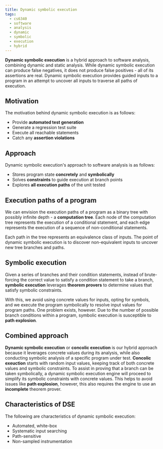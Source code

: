 ```yaml
---
title: Dynamic symbolic execution
tags:
  - cs6340
  - software
  - analysis
  - dynamic
  - symbolic
  - execution
  - hybrid
---
```


**Dynamic symbolic execution** is a hybrid approach to software analysis, combining dynamic and
static analysis. While dynamic symbolic execution can produce false negatives, it does not produce
false positives - all of its assertions are real. Dynamic symbolic execution provides guided inputs
to a program in an attempt to uncover all inputs to traverse all paths of execution.

## Motivation

The motivation behind dynamic symbolic execution is as follows:

- Provide **automated test generation**
- Generate a regression test suite
- Execute all reachable statements
- Catch any **assertion violations**

## Approach

Dynamic symbolic execution's approach to software analysis is as follows:

- Stores program state **concretely** and **symbolically**
- Solves **constraints** to guide execution at branch points
- Explores **all execution paths** of the unit tested

## Execution paths of a program

We can envision the execution paths of a program as a binary tree with possibly infinite depth - a
**computation tree**. Each node of the computation tree represents the execution of a conditional
statement, and each edge represents the execution of a sequence of non-conditional statements.

Each path in the tree represents an equivalence class of inputs. The point of dynamic symbolic
execution is to discover non-equivalent inputs to uncover new tree branches and paths.

## Symbolic execution

Given a series of branches and their condition statements, instead of brute-forcing the correct
value to satisfy a condition statement to take a branch, **symbolic execution** leverages **theorem
provers** to determine values that satisfy symbolic constraints.

With this, we avoid using concrete values for inputs, opting for symbols, and we execute the program
symbolically to resolve input values for program paths. One problem exists, however. Due to the
number of possible branch conditions within a program, symbolic execution is susceptible to **path
explosion**.

## Combined approach

**Dynamic symbolic execution** or **concolic execution** is our hybrid approach because it leverages
concrete values during its analysis, while also conducting symbolic analysis of a specific program
under test. **Concolic exeuction** starts with random input values, keeping track of both concrete
values and symbolic constraints. To assist in proving that a branch can be taken symbolically, a
dynamic symbolic execution engine will proceed to simplify its symbolic constraints with concrete
values. This helps to avoid issues like **path explosion**, however, this also requires the engine
to use an **incomplete** theorem prover.

## Characteristics of DSE

The following are characteristics of dynamic symbolic execution:

- Automated, white-box
- Systematic input searching
- Path-sensitive
- Non-sampled instrumentation
